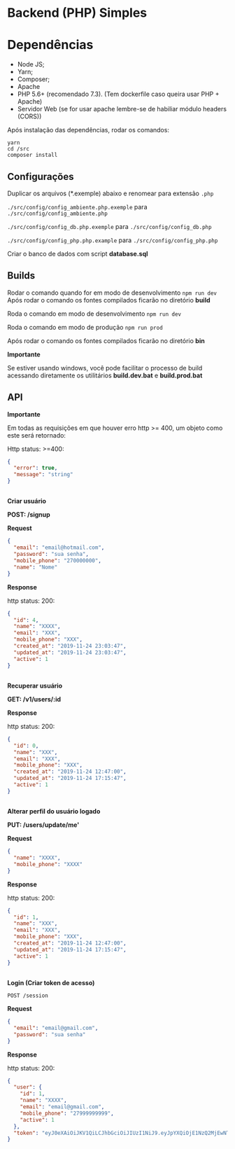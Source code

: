 # Backend (PHP) Simples

# Dependências

- Node JS;
- Yarn;
- Composer;
- Apache
- PHP 5.6+ (recomendado 7.3). (Tem dockerfile caso queira usar PHP + Apache)
- Servidor Web (se for usar apache lembre-se de habiliar módulo headers (CORS)) 


Após instalação das dependências, rodar os comandos:

```shell
yarn
cd /src
composer install
```

## Configurações

Duplicar os arquivos (\*.exemple) abaixo e renomear para extensão `.php`

`./src/config/config_ambiente.php.exemple` para `./src/config/config_ambiente.php`

`./src/config/config_db.php.exemple` para `./src/config/config_db.php`

`./src/config/config_php.php.example` para `./src/config/config_php.php`

Criar o banco de dados com script **database.sql**

## Builds

Rodar o comando quando for em modo de desenvolvimento
`npm run dev`
Após rodar o comando os fontes compilados ficarão no diretório **build**

Roda o comando em modo de desenvolvimento
`npm run dev`

Roda o comando em modo de produção
`npm run prod`

Após rodar o comando os fontes compilados ficarão no diretório **bin**

**Importante**

Se estiver usando windows, você pode facilitar o processo de build acessando diretamente os utilitários **build.dev.bat** e **build.prod.bat**

## API

**Importante**

Em todas as requisições em que houver erro http >= 400, um objeto como este será retornado:

Http status: >=400:
```json
{
  "error": true,
  "message": "string"
}
```
##

**Criar usuário**

**POST: /signup**


**Request**

```json
{
  "email": "email@hotmail.com",
  "password": "sua senha",
  "mobile_phone": "270000000",
  "name": "Nome"
}
```

**Response**

http status: 200:

```json
{
  "id": 4,
  "name": "XXXX",
  "email": "XXX",
  "mobile_phone": "XXX",
  "created_at": "2019-11-24 23:03:47",
  "updated_at": "2019-11-24 23:03:47",
  "active": 1
}
```

##

**Recuperar usuário**

**GET: /v1/users/:id**

**Response**

http status: 200:

```json
{
  "id": 0,
  "name": "XXX",
  "email": "XXX",
  "mobile_phone": "XXX",
  "created_at": "2019-11-24 12:47:00",
  "updated_at": "2019-11-24 17:15:47",
  "active": 1
}
```

##

**Alterar perfil do usuário logado**

**PUT: /users/update/me'**

**Request**

```json
{
  "name": "XXXX",
  "mobile_phone": "XXXX"
}
```

**Response**

http status: 200:

```json
{
  "id": 1,
  "name": "XXX",
  "email": "XXX",
  "mobile_phone": "XXX",
  "created_at": "2019-11-24 12:47:00",
  "updated_at": "2019-11-24 17:15:47",
  "active": 1
}
```

##

**Login (Criar token de acesso)**

`POST /session`

**Request**

```json
{
  "email": "email@gmail.com",
  "password": "sua senha"
}
```

**Response**

http status: 200:

```json
{
  "user": {
    "id": 1,
    "name": "XXXX",
    "email": "email@gmail.com",
    "mobile_phone": "27999999999",
    "active": 1
  },
  "token": "eyJ0eXAiOiJKV1QiLCJhbGciOiJIUzI1NiJ9.eyJpYXQiOjE1NzQ2MjEwNTUsImV4cCI6MTU3NDY0OTg1NSwiaWQiOjF9.MXI2EUtksjETiBPTegB-C4_jFCcGpgttxxwv5Dwzjhs"
}
```

